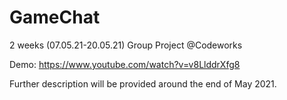 # GameChat

2 weeks (07.05.21-20.05.21) Group Project @Codeworks

Demo: https://www.youtube.com/watch?v=v8LlddrXfg8

Further description will be provided around the end of May 2021.
